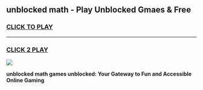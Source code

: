 
## unblocked math - Play Unblocked Gmaes & Free
<h3>
<a href="https://news.freeplayer.one?title=unblocked_math&ref=16F">CLICK TO PLAY</a></h3>
<hr>

<h3>
<a href="https://news.freeplayer.one?title=unblocked_math&ref=16F">CLICK 2 PLAY</a>
  
</h3>

<a href="https://news.freeplayer.one?title=unblocked_math&ref=16F/"><img src="https://clearcache.store/games.png"></a>


**unblocked math games unblocked: Your Gateway to Fun and Accessible Online Gaming**
